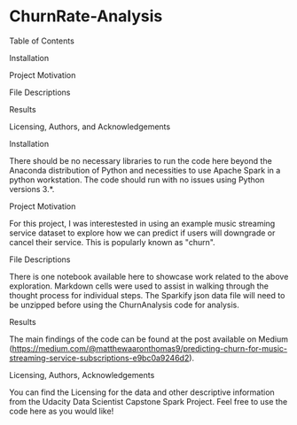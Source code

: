 # ChurnRate-Analysis

Table of Contents

Installation

Project Motivation

File Descriptions

Results

Licensing, Authors, and Acknowledgements


Installation

There should be no necessary libraries to run the code here beyond the Anaconda distribution of Python and necessities to use Apache Spark in a python workstation. The code should run with no issues using Python versions 3.*.


Project Motivation

For this project, I was interestested in using an example music streaming service dataset to explore how we can predict if users will downgrade or cancel their service.  This is popularly known as "churn".


File Descriptions

There is one notebook available here to showcase work related to the above exploration. Markdown cells were used to assist in walking through the thought process for individual steps.  The Sparkify json data file will need to be unzipped before using the ChurnAnalysis code for analysis.


Results

The main findings of the code can be found at the post available on Medium (https://medium.com/@matthewaaronthomas9/predicting-churn-for-music-streaming-service-subscriptions-e9bc0a9246d2).

Licensing, Authors, Acknowledgements

You can find the Licensing for the data and other descriptive information from the Udacity Data Scientist Capstone Spark Project. Feel free to use the code here as you would like!
